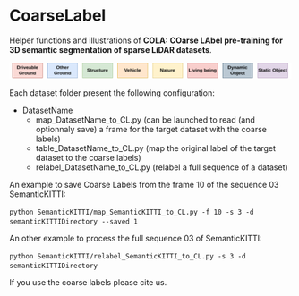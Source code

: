 # CoarseLabel
Helper functions and illustrations of **COLA: COarse LAbel pre-training for 3D semantic segmentation of sparse LiDAR datasets**.

![Coarse Labels](figures/CoarseLabels.png "Coarse Labels")


Each dataset folder present the following configuration:

- DatasetName
    - map_DatasetName_to_CL.py (can be launched to read (and optionnaly save) a frame for the target dataset with the coarse labels)
    - table_DatasetName_to_CL.py (map the original label of the target dataset to the coarse labels)
    - relabel_DatasetName_to_CL.py (relabel a full sequence of a dataset)

An example to save Coarse Labels from the frame 10 of the sequence 03 SemanticKITTI:

`python SemanticKITTI/map_SemanticKITTI_to_CL.py -f 10 -s 3 -d semanticKITTIDirectory --saved 1`

An other example to process the full sequence 03 of SemanticKITTI:

`python SemanticKITTI/relabel_SemanticKITTI_to_CL.py -s 3 -d semanticKITTIDirectory`


If you use the coarse labels please cite us.




